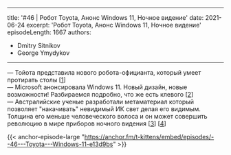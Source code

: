 
---
title: '#46 | Робот Toyota, Анонс Windows 11, Ночное видение'
date: 2021-06-24
excerpt: 'Робот Toyota, Анонс Windows 11, Ночное видение'
episodeLength: 1667
authors:
  - Dmitry Sitnikov
  - George Ymydykov
---

— Тойота представила нового робота-официанта, который умеет протирать столы [[1](https://pressroom.toyota.com/toyota-research-institute-reaches-new-technical-milestones-in-robotics/)]<br/>
— Microsoft анонсировала Windows 11. Новый дизайн, новые возможности! Разбираемся подробно, что же есть клевого [[2](https://vc.ru/tech/262755-microsoft-predstavila-windows-11-s-novym-dizaynom-i-podderzhkoy-android-prilozheniy)]<br/>
— Австралийские ученые разработали метаматериал который позволяет "накачивать" невидимый ИК свет делая его видимым. Толщина его меньше человеческого волоса и он может совершить революцию в мире приборов ночного видения [[3](https://gadgets.ndtv.com/science/news/night-vision-regular-glasses-technology-australian-national-university-advanced-photonics-2465970)] [[4](https://www.spiedigitallibrary.org/journals/advanced-photonics/volume-3/issue-03/036002/Infrared-upconversion-imaging-in-nonlinear-metasurfaces/10.1117/1.AP.3.3.036002.full?SSO=1)]

{{< anchor-episode-large "https://anchor.fm/t-kittens/embed/episodes/--46---Toyota---Windows-11-e13d9bs" >}}
